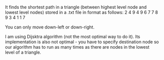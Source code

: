 It finds the shortest path in a triangle (between highest level node and lowest level nodes) stored in a .txt file in format as follows:
     2
    4 9
   4 9 6
  7 7 8 9
 3 4 1 1 7
 
 You can only move down-left or down-right.
 
 I am using Dijsktra algorithm (not the most optimal way to do it). Its implementation is also not optimal - you have to specify destination node so our algorithm has to run
 as many times as there are nodes in the lowest level of a triangle. 
